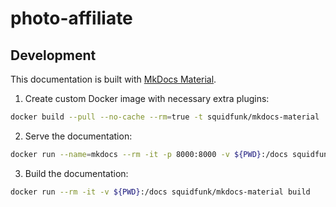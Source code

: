 # photo-affiliate

## Development

This documentation is built with [MkDocs Material](https://squidfunk.github.io/mkdocs-material/).

1. Create custom Docker image with necessary extra plugins:

```bash
docker build --pull --no-cache --rm=true -t squidfunk/mkdocs-material .
```

2. Serve the documentation:

```bash
docker run --name=mkdocs --rm -it -p 8000:8000 -v ${PWD}:/docs squidfunk/mkdocs-material
```

3. Build the documentation:

```bash
docker run --rm -it -v ${PWD}:/docs squidfunk/mkdocs-material build
```
